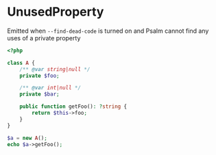 # UnusedProperty

Emitted when `--find-dead-code` is turned on and Psalm cannot find any uses of a private property

```php
<?php

class A {
    /** @var string|null */
    private $foo;

    /** @var int|null */
    private $bar;

    public function getFoo(): ?string {
        return $this->foo;
    }
}

$a = new A();
echo $a->getFoo();
```
